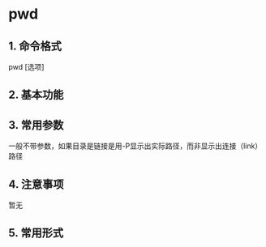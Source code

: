 # pwd

## 1. 命令格式

pwd [选项]

## 2. 基本功能

## 3. 常用参数

一般不带参数，如果目录是链接是用-P显示出实际路径，而非显示出连接（link）路径

## 4. 注意事项

暂无

## 5. 常用形式
